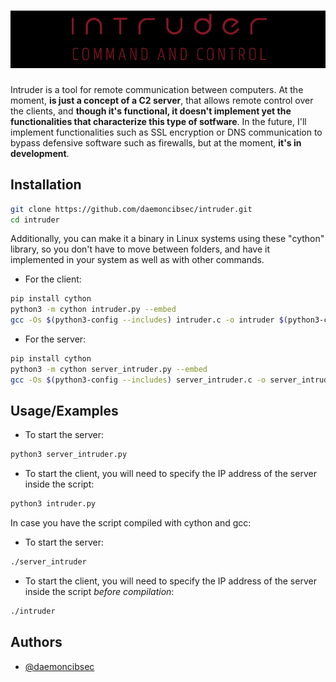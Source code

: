 <h1 align="center">
  <img src="https://github.com/daemoncibsec/intruder/blob/main/intruder-header.png" alt="intruder" width="1000px">
  <br>
</h1>

Intruder is a tool for remote communication between computers. At the moment, **is just a concept of a C2 server**, that allows remote control over the clients, and **though it's functional, it doesn't implement yet the functionalities that characterize this type of sotfware**. In the future, I'll implement functionalities such as SSL encryption or DNS communication to bypass defensive software such as firewalls, but at the moment, **it's in development**.

## Installation

```bash
git clone https://github.com/daemoncibsec/intruder.git
cd intruder
```

Additionally, you can make it a binary in Linux systems using these "cython" library, so you don't have to move between folders, and have it implemented in your system as well as with other commands.

- For the client:

```bash
pip install cython
python3 -m cython intruder.py --embed
gcc -Os $(python3-config --includes) intruder.c -o intruder $(python3-config --ldflags --embed)
```

- For the server:

```bash
pip install cython
python3 -m cython server_intruder.py --embed
gcc -Os $(python3-config --includes) server_intruder.c -o server_intruder $(python3-config --ldflags --embed)
```

## Usage/Examples

- To start the server:

```bash
python3 server_intruder.py
```

- To start the client, you will need to specify the IP address of the server inside the script:

```bash
python3 intruder.py
```

In case you have the script compiled with cython and gcc:


- To start the server:


```bash
./server_intruder
```

- To start the client, you will need to specify the IP address of the server inside the script *before compilation*:


```bash
./intruder
```

## Authors

- [@daemoncibsec](https://www.github.com/daemoncibsec)
